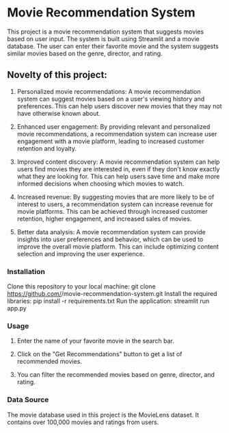 # Movie Recommendation System
This project is a movie recommendation system that suggests movies based on user input. The system is built using Streamlit and a movie database. The user can enter their favorite movie and the system suggests similar movies based on the genre, director, and rating.
## Novelty of this project:
1. Personalized movie recommendations: A movie recommendation system can suggest movies based on a user's viewing history and preferences. This can help users discover new movies that they may not have otherwise known about.

2. Enhanced user engagement: By providing relevant and personalized movie recommendations, a recommendation system can increase user engagement with a movie platform, leading to increased customer retention and loyalty.

3. Improved content discovery: A movie recommendation system can help users find movies they are interested in, even if they don't know exactly what they are looking for. This can help users save time and make more informed decisions when choosing which movies to watch.

4. Increased revenue: By suggesting movies that are more likely to be of interest to users, a recommendation system can increase revenue for movie platforms. This can be achieved through increased customer retention, higher engagement, and increased sales of movies.

5. Better data analysis: A movie recommendation system can provide insights into user preferences and behavior, which can be used to improve the overall movie platform. This can include optimizing content selection and improving the user experience.
### Installation
Clone this repository to your local machine:
git clone https://github.com/<username>/movie-recommendation-system.git
Install the required libraries:
pip install -r requirements.txt
Run the application:
streamlit run app.py
### Usage
1. Enter the name of your favorite movie in the search bar.

2. Click on the "Get Recommendations" button to get a list of recommended movies.

3. You can filter the recommended movies based on genre, director, and rating.
### Data Source
The movie database used in this project is the MovieLens dataset. It contains over 100,000 movies and ratings from users. 

